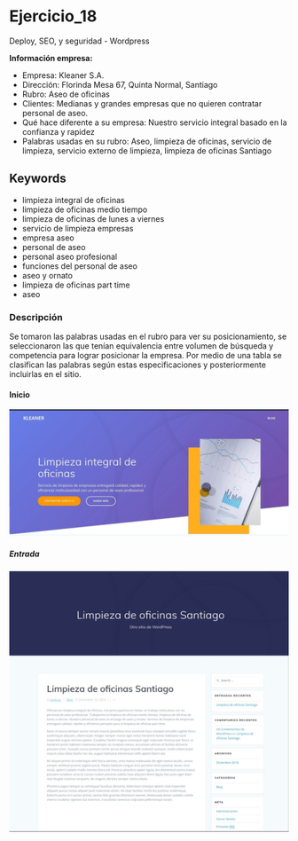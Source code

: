 # Ejercicio_18
Deploy, SEO, y seguridad - Wordpress

**Información empresa:**
- Empresa: Kleaner S.A.
- Dirección: Florinda Mesa 67, Quinta Normal, Santiago
- Rubro: Aseo de oficinas
- Clientes: Medianas y grandes empresas que no quieren contratar personal de aseo.
- Qué hace diferente a su empresa: Nuestro servicio integral basado en la confianza y rapidez
- Palabras usadas en su rubro: Aseo, limpieza de oficinas, servicio de limpieza, servicio externo de limpieza, limpieza de oficinas Santiago


## Keywords
- limpieza integral de oficinas
- limpieza de oficinas medio tiempo
- limpieza de oficinas de lunes a viernes
- servicio de limpieza empresas
- empresa aseo
- personal de aseo
- personal aseo profesional
- funciones del personal de aseo
- aseo y ornato
- limpieza de oficinas part time
- aseo

### Descripción
Se tomaron las palabras usadas en el rubro para ver su posicionamiento, se seleccionaron las que tenían equivalencia entre volumen de búsqueda y competencia para lograr posicionar la empresa.
Por medio de una tabla se clasifican las palabras según estas especificaciones y posteriormente incluirlas en el sitio.


#### Inicio
<img src="img/inicio.jpg" alt="Screenshot de la entrada" style="max-width:100%;">

##### Entrada
<img src="img/entrada.jpg" alt="Screenshot de la entrada" style="max-width:100%;">
